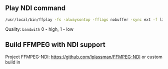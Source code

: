 
## Play NDI command
```bash
/usr/local/bin/ffplay -fs -alwaysontop -fflags nobuffer -sync ext -f libndi_newtek -bandwidth 0 -i "PETRLE (Proclaim - NDI-Monitor)"
```

Quality: `bandwith` 0 - high, 1 - low

## Build FFMPEG with NDI support
Project FFMPEG-NDI: https://github.com/lplassman/FFMPEG-NDI 
or custom build in